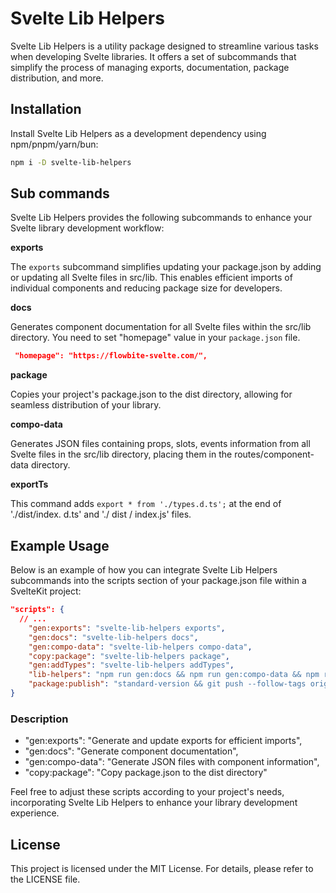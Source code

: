 # Svelte Lib Helpers

Svelte Lib Helpers is a utility package designed to streamline various tasks when developing Svelte libraries. It offers a set of subcommands that simplify the process of managing exports, documentation, package distribution, and more.

## Installation

Install Svelte Lib Helpers as a development dependency using npm/pnpm/yarn/bun:

```sh
npm i -D svelte-lib-helpers
```

## Sub commands

Svelte Lib Helpers provides the following subcommands to enhance your Svelte library development workflow:

**exports**

The `exports` subcommand simplifies updating your package.json by adding or updating all Svelte files in src/lib. This enables efficient imports of individual components and reducing package size for developers.

**docs**

Generates component documentation for all Svelte files within the src/lib directory. 
You need to set "homepage" value in your `package.json` file.

```json
 "homepage": "https://flowbite-svelte.com/",
```

**package**

Copies your project's package.json to the dist directory, allowing for seamless distribution of your library.

**compo-data**

Generates JSON files containing props, slots, events information from all Svelte files in the src/lib directory, placing them in the routes/component-data directory.

**exportTs**

This command adds `export * from './types.d.ts';` at the end of './dist/index.
 d.ts' and './ dist / index.js' files.

## Example Usage

Below is an example of how you can integrate Svelte Lib Helpers subcommands into the scripts section of your package.json file within a SvelteKit project:

```json
"scripts": {
  // ...
    "gen:exports": "svelte-lib-helpers exports",
    "gen:docs": "svelte-lib-helpers docs",
    "gen:compo-data": "svelte-lib-helpers compo-data",
    "copy:package": "svelte-lib-helpers package",
    "gen:addTypes": "svelte-lib-helpers addTypes",
    "lib-helpers": "npm run gen:docs && npm run gen:compo-data && npm run build && npm run gen:exports && npm run copy:package && npm run gen:addTypes",
    "package:publish": "standard-version && git push --follow-tags origin main && npm run lib-helpers && npm publish"
}
```

### Description

- "gen:exports": "Generate and update exports for efficient imports",
- "gen:docs": "Generate component documentation",
- "gen:compo-data": "Generate JSON files with component information",
- "copy:package": "Copy package.json to the dist directory"

Feel free to adjust these scripts according to your project's needs, incorporating Svelte Lib Helpers to enhance your library development experience.

## License

This project is licensed under the MIT License. For details, please refer to the LICENSE file.